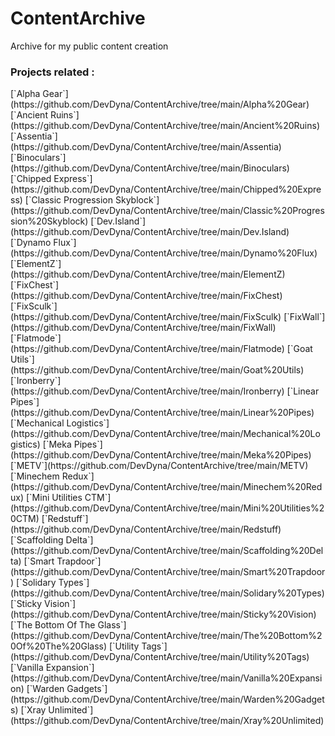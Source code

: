# ContentArchive
Archive for my public content creation
### Projects related :

<style>h1,h2,h3,h4 { border-bottom: 0; } </style>[`Alpha Gear`](https://github.com/DevDyna/ContentArchive/tree/main/Alpha%20Gear)
<style>h1,h2,h3,h4 { border-bottom: 0; } </style>[`Ancient Ruins`](https://github.com/DevDyna/ContentArchive/tree/main/Ancient%20Ruins)
<style>h1,h2,h3,h4 { border-bottom: 0; } </style>[`Assentia`](https://github.com/DevDyna/ContentArchive/tree/main/Assentia)
<style>h1,h2,h3,h4 { border-bottom: 0; } </style>[`Binoculars`](https://github.com/DevDyna/ContentArchive/tree/main/Binoculars)
<style>h1,h2,h3,h4 { border-bottom: 0; } </style>[`Chipped Express`](https://github.com/DevDyna/ContentArchive/tree/main/Chipped%20Express)
<style>h1,h2,h3,h4 { border-bottom: 0; } </style>[`Classic Progression Skyblock`](https://github.com/DevDyna/ContentArchive/tree/main/Classic%20Progression%20Skyblock)
<style>h1,h2,h3,h4 { border-bottom: 0; } </style>[`Dev.Island`](https://github.com/DevDyna/ContentArchive/tree/main/Dev.Island)
<style>h1,h2,h3,h4 { border-bottom: 0; } </style>[`Dynamo Flux`](https://github.com/DevDyna/ContentArchive/tree/main/Dynamo%20Flux)
<style>h1,h2,h3,h4 { border-bottom: 0; } </style>[`ElementZ`](https://github.com/DevDyna/ContentArchive/tree/main/ElementZ)
<style>h1,h2,h3,h4 { border-bottom: 0; } </style>[`FixChest`](https://github.com/DevDyna/ContentArchive/tree/main/FixChest)
<style>h1,h2,h3,h4 { border-bottom: 0; } </style>[`FixSculk`](https://github.com/DevDyna/ContentArchive/tree/main/FixSculk)
<style>h1,h2,h3,h4 { border-bottom: 0; } </style>[`FixWall`](https://github.com/DevDyna/ContentArchive/tree/main/FixWall)
<style>h1,h2,h3,h4 { border-bottom: 0; } </style>[`Flatmode`](https://github.com/DevDyna/ContentArchive/tree/main/Flatmode)
<style>h1,h2,h3,h4 { border-bottom: 0; } </style>[`Goat Utils`](https://github.com/DevDyna/ContentArchive/tree/main/Goat%20Utils)
<style>h1,h2,h3,h4 { border-bottom: 0; } </style>[`Ironberry`](https://github.com/DevDyna/ContentArchive/tree/main/Ironberry)
<style>h1,h2,h3,h4 { border-bottom: 0; } </style>[`Linear Pipes`](https://github.com/DevDyna/ContentArchive/tree/main/Linear%20Pipes)
<style>h1,h2,h3,h4 { border-bottom: 0; } </style>[`Mechanical Logistics`](https://github.com/DevDyna/ContentArchive/tree/main/Mechanical%20Logistics)
<style>h1,h2,h3,h4 { border-bottom: 0; } </style>[`Meka Pipes`](https://github.com/DevDyna/ContentArchive/tree/main/Meka%20Pipes)
<style>h1,h2,h3,h4 { border-bottom: 0; } </style>[`METV`](https://github.com/DevDyna/ContentArchive/tree/main/METV)
<style>h1,h2,h3,h4 { border-bottom: 0; } </style>[`Minechem Redux`](https://github.com/DevDyna/ContentArchive/tree/main/Minechem%20Redux)
<style>h1,h2,h3,h4 { border-bottom: 0; } </style>[`Mini Utilities CTM`](https://github.com/DevDyna/ContentArchive/tree/main/Mini%20Utilities%20CTM)
<style>h1,h2,h3,h4 { border-bottom: 0; } </style>[`Redstuff`](https://github.com/DevDyna/ContentArchive/tree/main/Redstuff)
<style>h1,h2,h3,h4 { border-bottom: 0; } </style>[`Scaffolding Delta`](https://github.com/DevDyna/ContentArchive/tree/main/Scaffolding%20Delta)
<style>h1,h2,h3,h4 { border-bottom: 0; } </style>[`Smart Trapdoor`](https://github.com/DevDyna/ContentArchive/tree/main/Smart%20Trapdoor)
<style>h1,h2,h3,h4 { border-bottom: 0; } </style>[`Solidary Types`](https://github.com/DevDyna/ContentArchive/tree/main/Solidary%20Types)
<style>h1,h2,h3,h4 { border-bottom: 0; } </style>[`Sticky Vision`](https://github.com/DevDyna/ContentArchive/tree/main/Sticky%20Vision)
<style>h1,h2,h3,h4 { border-bottom: 0; } </style>[`The Bottom Of The Glass`](https://github.com/DevDyna/ContentArchive/tree/main/The%20Bottom%20Of%20The%20Glass)
<style>h1,h2,h3,h4 { border-bottom: 0; } </style>[`Utility Tags`](https://github.com/DevDyna/ContentArchive/tree/main/Utility%20Tags)
<style>h1,h2,h3,h4 { border-bottom: 0; } </style>[`Vanilla Expansion`](https://github.com/DevDyna/ContentArchive/tree/main/Vanilla%20Expansion)
<style>h1,h2,h3,h4 { border-bottom: 0; } </style>[`Warden Gadgets`](https://github.com/DevDyna/ContentArchive/tree/main/Warden%20Gadgets)
<style>h1,h2,h3,h4 { border-bottom: 0; } </style>[`Xray Unlimited`](https://github.com/DevDyna/ContentArchive/tree/main/Xray%20Unlimited)
